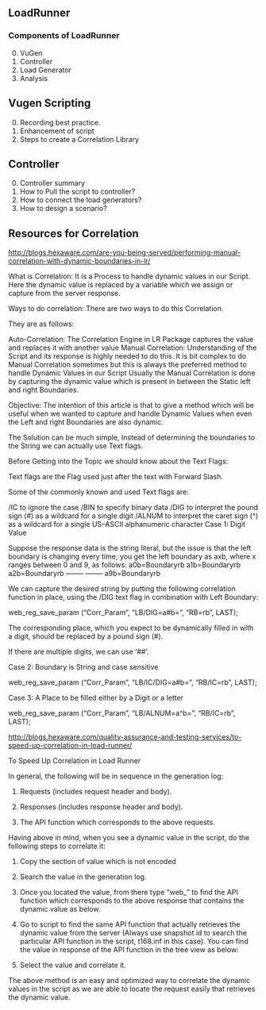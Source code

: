 ## LoadRunner

### Components of LoadRunner

0. VuGen
0. Controller
0. Load Generator
0. Analysis

## Vugen Scripting
0. Recording best practice.
0. Enhancement of script
0. Steps to create a Correlation Library

## Controller
0. Controller summary
0. How to Pull the script to controller?
0. How to connect the load generators?
0. How to design a scenario?

## Resources for Correlation
http://blogs.hexaware.com/are-you-being-served/performing-manual-correlation-with-dynamic-boundaries-in-lr/

What is Correlation: It is a Process to handle dynamic values in our Script. Here the dynamic value is replaced by a variable which we assign or capture from the server response.

Ways to do correlation: There are two ways to do this Correlation.

They are as follows:

Auto-Correlation: The Correlation Engine in LR Package captures the value and replaces it with another value
Manual Correlation: Understanding of the Script and its response is highly needed to do this. It is bit complex to do Manual Correlation sometimes but this is always the preferred method to handle Dynamic Values in our Script
Usually the Manual Correlation is done by capturing the dynamic value which is present in between the Static left and right Boundaries.

Objective: The intention of this article is that to give a method which will be useful when we wanted to capture and handle Dynamic Values when even the Left and right Boundaries are also dynamic.

The Solution can be much simple, Instead of determining the boundaries to the String we can actually use Text flags.

Before Getting into the Topic we should know about the Text Flags:

Text flags are the Flag used just after the text with Forward Slash.

Some of the commonly known and used Text flags are:

/IC to ignore the case
/BIN to specify binary data
/DIG to interpret the pound sign (#) as a wildcard for a single digit
/ALNUM<case> to interpret the caret sign (^) as a wildcard for a single US–ASCII alphanumeric character
Case 1: Digit Value

Suppose the response data is the string literal, but the issue is that the left boundary is changing every time; you get the left boundary as axb, where x ranges between 0 and 9, as follows:
a0b=Boundaryrb
a1b=Boundaryrb
a2b=Boundaryrb
——–
——–
a9b=Boundaryrb

We can capture the desired string by putting the following correlation function in place, using the /DIG text flag in combination with Left Boundary:

web_reg_save_param (“Corr_Param”, “LB/DIG=a#b\=”, “RB=rb”, LAST);

The corresponding place, which you expect to be dynamically filled in with a digit, should be replaced by a pound sign (#).

If there are multiple digits, we can use ‘##’.

Case 2: Boundary is String and case sensitive

web_reg_save_param (“Corr_Param”, “LB/IC/DIG=a#b\=”, “RB/IC=rb”, LAST);

Case 3: A Place to be filled either by a Digit or a letter

web_reg_save_param (“Corr_Param”, “LB/ALNUM=a^b\=”, “RB/IC=rb”, LAST);

http://blogs.hexaware.com/quality-assurance-and-testing-services/to-speed-up-correlation-in-load-runner/

To Speed Up Correlation in Load Runner

In general, the following will be in sequence in the generation log:

1. Requests (includes request header and body).

2. Responses (includes response header and body).

3. The API function which corresponds to the above requests.

Having above in mind, when you see a dynamic value in the script, do the following steps to correlate it:



1. Copy the section of value which is not encoded

2. Search the value in the generation log.



3. Once you located the value, from there type “web_” to find the API function which corresponds to the above response that contains the dynamic value as below.



4. Go to script to find the same API function that actually retrieves the dynamic value from the server (Always use snapshot id to search the particular API function in the script, t168.inf in this case). You can find the value in response of the API function in the tree view as below:



5. Select the value and correlate it.

The above method is an easy and optimized way to correlate the dynamic values in the script as we are able to locate the request easily that retrieves the dynamic value.


